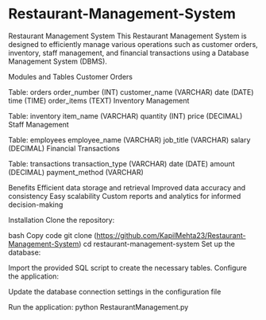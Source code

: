 # Restaurant-Management-System

Restaurant Management System
This Restaurant Management System is designed to efficiently manage various operations such as customer orders, inventory, staff management, and financial transactions using a Database Management System (DBMS).

Modules and Tables
Customer Orders

Table: orders
order_number (INT)
customer_name (VARCHAR)
date (DATE)
time (TIME)
order_items (TEXT)
Inventory Management

Table: inventory
item_name (VARCHAR)
quantity (INT)
price (DECIMAL)
Staff Management

Table: employees
employee_name (VARCHAR)
job_title (VARCHAR)
salary (DECIMAL)
Financial Transactions

Table: transactions
transaction_type (VARCHAR)
date (DATE)
amount (DECIMAL)
payment_method (VARCHAR)


Benefits
Efficient data storage and retrieval
Improved data accuracy and consistency
Easy scalability
Custom reports and analytics for informed decision-making


Installation
Clone the repository:

bash
Copy code
git clone (https://github.com/KapilMehta23/Restaurant-Management-System)
cd restaurant-management-system
Set up the database:

Import the provided SQL script to create the necessary tables.
Configure the application:

Update the database connection settings in the configuration file

Run the application:
python RestaurantManagement.py
